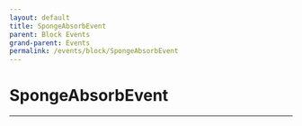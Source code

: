 ```yaml
---
layout: default
title: SpongeAbsorbEvent
parent: Block Events
grand-parent: Events
permalink: /events/block/SpongeAbsorbEvent
---
```


# SpongeAbsorbEvent

---
